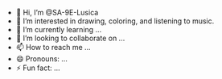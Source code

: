 - 👋 Hi, I’m @SA-9E-Lusica
- 👀 I’m interested in drawing, coloring, and listening to music. 
- 🌱 I’m currently learning ...
- 💞️ I’m looking to collaborate on ...
- 📫 How to reach me ...
- 😄 Pronouns: ...
- ⚡ Fun fact: ...

<!---
SA-9E-Lusica/SA-9E-Lusica is a ✨ special ✨ repository because its `README.md` (this file) appears on your GitHub profile.
You can click the Preview link to take a look at your changes.
--->
